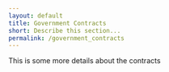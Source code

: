 ```yaml
--- 
layout: default
title: Government Contracts
short: Describe this section...
permalink: /government_contracts
---
```


This is some more details about the contracts